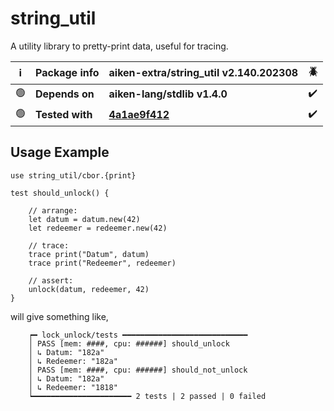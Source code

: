 # string_util

A utility library to pretty-print data, useful for tracing.

| ℹ️ | Package info    | aiken-extra/string_util v2.140.202308 | 🪲 |
|----|-----------------|---|---|
| 🟢 | **Depends on**  | **aiken-lang/stdlib v1.4.0** | ✔️ |
| 🟢 | **Tested with** | **[4a1ae9f412](https://github.com/aiken-lang/aiken/tree/4a1ae9f412041b573506084411bdedf50ed21f30)** | ✔️ |

## Usage Example

```
use string_util/cbor.{print}

test should_unlock() {

    // arrange:
    let datum = datum.new(42)
    let redeemer = redeemer.new(42)

    // trace:
    trace print("Datum", datum)
    trace print("Redeemer", redeemer)

    // assert:
    unlock(datum, redeemer, 42)
}
```
will give something like,
```
    ┍━ lock_unlock/tests ━━━━━━━━━━━━━━━━━━━━━━━━━━━━
    │ PASS [mem: ####, cpu: ######] should_unlock
    │ ↳ Datum: "182a"
    │ ↳ Redeemer: "182a"
    │ PASS [mem: ####, cpu: ######] should_not_unlock
    │ ↳ Datum: "182a"
    │ ↳ Redeemer: "1818"
    ┕━━━━━━━━━━━━━━━━━━━━━━ 2 tests | 2 passed | 0 failed
```
